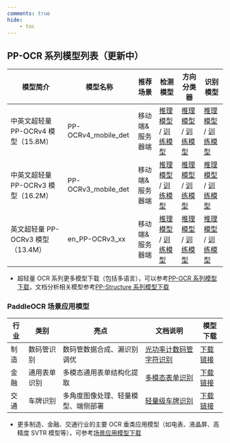```yaml
---
comments: true
hide:
    - toc
---
```


## PP-OCR 系列模型列表（更新中）

| 模型简介 |  模型名称 | 推荐场景  | 检测模型| 方向分类器   | 识别模型|
| ----- | -------------- | --------------- | ------- | ------- | ---------- |
| 中英文超轻量 PP-OCRv4 模型（15.8M） | PP-OCRv4_mobile_det | 移动端&服务器端 | [推理模型](https://paddle-model-ecology.bj.bcebos.com/paddlex/official_inference_model/paddle3.0.0/PP-OCRv4_mobile_det_infer.tar) / [训练模型](https://paddle-model-ecology.bj.bcebos.com/paddlex/official_pretrained_model/PP-OCRv4_mobile_det_pretrained.pdparams)         | [推理模型](https://paddleocr.bj.bcebos.com/dygraph_v2.0/ch/ch_ppocr_mobile_v2.0_cls_infer.tar) / [训练模型](https://paddleocr.bj.bcebos.com/dygraph_v2.0/ch/ch_ppocr_mobile_v2.0_cls_train.tar) | [推理模型](https://paddleocr.bj.bcebos.com/PP-OCRv4/chinese/ch_PP-OCRv4_rec_infer.tar) / [训练模型](https://paddleocr.bj.bcebos.com/PP-OCRv4/chinese/ch_PP-OCRv4_rec_train.tar) |
| 中英文超轻量 PP-OCRv3 模型（16.2M） | PP-OCRv3_mobile_det  | 移动端&服务器端 | [推理模型](https://paddle-model-ecology.bj.bcebos.com/paddlex/official_inference_model/paddle3.0.0/PP-OCRv3_mobile_det_infer.tar) / [训练模型](https://paddle-model-ecology.bj.bcebos.com/paddlex/official_pretrained_model/PP-OCRv3_mobile_det_pretrained.pdparams ) | [推理模型](https://paddleocr.bj.bcebos.com/dygraph_v2.0/ch/ch_ppocr_mobile_v2.0_cls_infer.tar) / [训练模型](https://paddleocr.bj.bcebos.com/dygraph_v2.0/ch/ch_ppocr_mobile_v2.0_cls_train.tar) | [推理模型](https://paddleocr.bj.bcebos.com/PP-OCRv3/chinese/ch_PP-OCRv3_rec_infer.tar) / [训练模型](https://paddleocr.bj.bcebos.com/PP-OCRv3/chinese/ch_PP-OCRv3_rec_train.tar) |
| 英文超轻量 PP-OCRv3 模型（13.4M）   | en_PP-OCRv3_xx | 移动端&服务器端 | [推理模型](https://paddleocr.bj.bcebos.com/PP-OCRv3/english/en_PP-OCRv3_det_infer.tar) / [训练模型](https://paddleocr.bj.bcebos.com/PP-OCRv3/english/en_PP-OCRv3_det_distill_train.tar) | [推理模型](https://paddleocr.bj.bcebos.com/dygraph_v2.0/ch/ch_ppocr_mobile_v2.0_cls_infer.tar) / [训练模型](https://paddleocr.bj.bcebos.com/dygraph_v2.0/ch/ch_ppocr_mobile_v2.0_cls_train.tar) | [推理模型](https://paddleocr.bj.bcebos.com/PP-OCRv3/english/en_PP-OCRv3_rec_infer.tar) / [训练模型](https://paddleocr.bj.bcebos.com/PP-OCRv3/english/en_PP-OCRv3_rec_train.tar) |

- 超轻量 OCR 系列更多模型下载（包括多语言），可以参考[PP-OCR 系列模型下载](../ppocr/model_list.md)，文档分析相关模型参考[PP-Structure 系列模型下载](../ppstructure/models_list.md)

### PaddleOCR 场景应用模型

| 行业 | 类别 | 亮点| 文档说明| 模型下载 |
| ---- | ---- | -------- | ---- | ----- |
| 制造 | 数码管识别   | 数码管数据合成、漏识别调优         | [光功率计数码管字符识别](../applications/光功率计数码管字符识别.md) | [下载链接](../applications/overview.md) |
| 金融 | 通用表单识别 | 多模态通用表单结构化提取           | [多模态表单识别](../applications/多模态表单识别.md)                                        | [下载链接](../applications/overview.md) |
| 交通 | 车牌识别     | 多角度图像处理、轻量模型、端侧部署 | [轻量级车牌识别](../applications/轻量级车牌识别.md)                                        | [下载链接](../applications/overview.md) |

- 更多制造、金融、交通行业的主要 OCR 垂类应用模型（如电表、液晶屏、高精度 SVTR 模型等），可参考[场景应用模型下载](../applications/overview.md)
